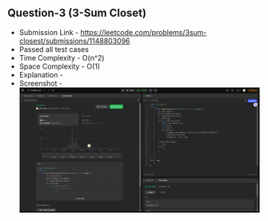 ## Question-3 (3-Sum Closet)

- Submission Link - https://leetcode.com/problems/3sum-closest/submissions/1148803096
- Passed all test cases
- Time Complexity - O(n^2)
- Space Complexity - O(1)
- Explanation - 
- Screenshot - ![Submission Photo](<image.png>)
